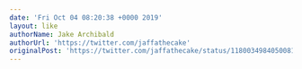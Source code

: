 ```yaml
---
date: 'Fri Oct 04 08:20:38 +0000 2019'
layout: like
authorName: Jake Archibald
authorUrl: 'https://twitter.com/jaffathecake'
originalPost: 'https://twitter.com/jaffathecake/status/1180034984050081792'
---
```

